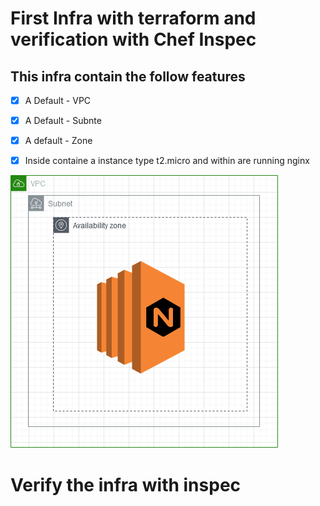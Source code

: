# First Infra with terraform and verification with Chef Inspec

## This infra contain the follow features

- [x] A Default - VPC
- [x] A Default - Subnte
- [x] A default - Zone
- [x] Inside containe a instance type t2.micro and within are running nginx



![Map](https://github.com/MoisesTapia/Infra-Basic/blob/master/Untitled%20Diagram(1).png)


# Verify the infra with inspec
